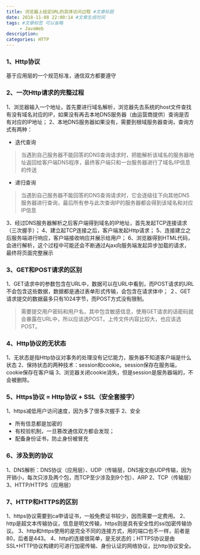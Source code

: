 ```yaml
---
title: 浏览器上给定URL的具体访问过程 #文章标题
date: 2018-11-08 22:00:14 #文章生成时间
tags: #文章标签 可以省略
     - JavaWeb
description: 
categories: HTTP
---
```


### 1、Http协议

基于应用层的一个规范标准，通信双方都要遵守
### 2、一次Http请求的完整过程

1、浏览器输入一个地址，首先要进行域名解析，浏览器先去系统的host文件查找有没有域名对应的IP，如果没有再去本地DNS服务器（由运营商提供）查询是否有对应的IP地址；
2、本地DNS服务器如果没有，需要到根域服务器查询，查询方式有两种：
* 迭代查询
> 当遇到自己服务器不能回答的DNS查询请求时，把能解析该域名的服务器地址返回给客户端DNS程序，最终客户端只和一台服务器进行了域名/IP信息的传送
* 递归查询
> 当遇到自己服务器不能回答的DNS查询请求时，它会逐级往下向其他DNS服务器进行查询，最后所有参与此次查询IP的服务器都会得到该域名和对应IP信息

3、经过DNS服务器解析之后客户端得到域名的IP地址，首先发起TCP连接请求（三次握手）；
4、建立起TCP连接之后，客户端发起Http请求；
5、连接建立之后服务端进行响应，客户端接收响应并展示给用户；
6、浏览器得到HTML代码，会进行解析，这个过程中可能还会不断通过Ajax向服务端发起异步加载的请求，最终将页面完整展示
### 3、GET和POST请求的区别

1、GET请求中的参数包含在URL中，数据可以在URL中看到，而POST请求的URL不会包含这些数据，数据都是通过表单形式传输，会包含在请求体中；
２、GET请求提交的数据最多只有1024字节，而POST方式没有限制。
> 需要提交用户密码和用户名，其中包含敏感信息，使用GET请求的话密码就会暴露在URL中，所以应该选POST。上传文件内容比较大，也应该选POST。
### 4、Http协议的无状态

1、无状态是指Http协议对事务的处理没有记忆能力，服务器不知道客户端是什么状态
2、保持状态的两种技术：session和cookie。session保存在服务端，cookie保存在客户端
3、浏览器关闭cookie消失，但是session是服务器端的，不会被删除。
### 5、Https协议 = Http协议 + SSL（安全套接字）

1、https减低用户访问速度，因为多了很多次握手
2、安全
* 所有信息都是加密的
* 有校验机制，一旦篡改通信双方都会发现；
* 配备身份证书，防止身份被冒充

### 6、涉及到的协议

1、DNS解析：DNS协议（应用层）、UDP（传输层，DNS报文由UDP传输，因为开销小，每次只涉及两个包，而TCP至少涉及到9个包）、ARP
2、TCP（传输层）
3、HTTP/HTTPS（应用层）

### 7、HTTP和HTTPS的区别

1、https协议需要到ca申请证书，一般免费证书较少，因而需要一定费用。
2、http是超文本传输协议，信息是明文传输，https则是具有安全性的ssl加密传输协议。
3、http和https使用的是完全不同的连接方式，用的端口也不一样，前者是80，后者是443。
4、http的连接很简单，是无状态的；HTTPS协议是由SSL+HTTP协议构建的可进行加密传输、身份认证的网络协议，比http协议安全。
